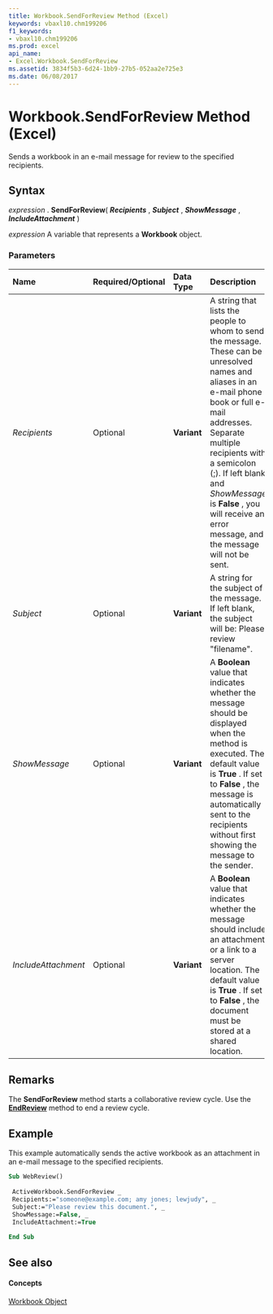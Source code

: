 ```yaml
---
title: Workbook.SendForReview Method (Excel)
keywords: vbaxl10.chm199206
f1_keywords:
- vbaxl10.chm199206
ms.prod: excel
api_name:
- Excel.Workbook.SendForReview
ms.assetid: 3834f5b3-6d24-1bb9-27b5-052aa2e725e3
ms.date: 06/08/2017
---
```



# Workbook.SendForReview Method (Excel)

Sends a workbook in an e-mail message for review to the specified recipients.


## Syntax

 _expression_ . **SendForReview**( **_Recipients_** , **_Subject_** , **_ShowMessage_** , **_IncludeAttachment_** )

 _expression_ A variable that represents a **Workbook** object.


### Parameters



|**Name**|**Required/Optional**|**Data Type**|**Description**|
|:-----|:-----|:-----|:-----|
| _Recipients_|Optional| **Variant**|A string that lists the people to whom to send the message. These can be unresolved names and aliases in an e-mail phone book or full e-mail addresses. Separate multiple recipients with a semicolon (;). If left blank and  _ShowMessage_ is **False** , you will receive an error message, and the message will not be sent.|
| _Subject_|Optional| **Variant**|A string for the subject of the message. If left blank, the subject will be: Please review "filename".|
| _ShowMessage_|Optional| **Variant**|A  **Boolean** value that indicates whether the message should be displayed when the method is executed. The default value is **True** . If set to **False** , the message is automatically sent to the recipients without first showing the message to the sender.|
| _IncludeAttachment_|Optional| **Variant**|A  **Boolean** value that indicates whether the message should include an attachment or a link to a server location. The default value is **True** . If set to **False** , the document must be stored at a shared location.|

## Remarks

The  **SendForReview** method starts a collaborative review cycle. Use the **[EndReview](Excel.Workbook.EndReview.md)** method to end a review cycle.


## Example

This example automatically sends the active workbook as an attachment in an e-mail message to the specified recipients.


```vb
Sub WebReview() 
 
 ActiveWorkbook.SendForReview _ 
 Recipients:="someone@example.com; amy jones; lewjudy", _ 
 Subject:="Please review this document.", _ 
 ShowMessage:=False, _ 
 IncludeAttachment:=True 
 
End Sub
```


## See also


#### Concepts


[Workbook Object](Excel.Workbook.md)

